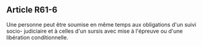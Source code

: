 Article R61-6
----
Une personne peut être soumise en même temps aux obligations d'un suivi socio-
judiciaire et à celles d'un sursis avec mise à l'épreuve ou d'une libération
conditionnelle.

